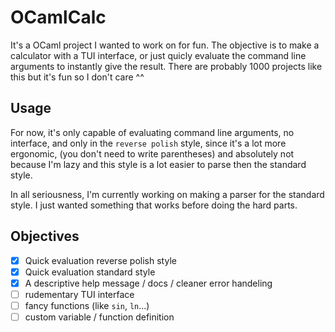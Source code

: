 # OCamlCalc

It's a OCaml project I wanted to work on for fun. The objective is to make a
calculator with a TUI interface, or just quicly evaluate the command line
arguments to instantly give the result. There are probably 1000 projects like
this but it's fun so I don't care ^^


## Usage

For now, it's only capable of evaluating command line arguments, no interface,
and only in the `reverse polish` style, since it's a lot more ergonomic, (you
don't need to write parentheses) and absolutely not because I'm lazy and this
style is a lot easier to parse then the standard style.

In all seriousness, I'm currently working on making a parser for the standard
style. I just wanted something that works before doing the hard parts.

## Objectives

- [X] Quick evaluation reverse polish style
- [X] Quick evaluation standard style
- [X] A descriptive help message / docs / cleaner error handeling
- [ ] rudementary TUI interface
- [ ] fancy functions (like `sin`, `ln`...)
- [ ] custom variable / function definition
